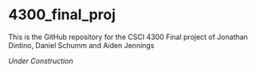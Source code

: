 # 4300_final_proj

This is the GitHub repository for the CSCI 4300 Final project of Jonathan Dintino, Daniel Schumm and Aiden Jennings

*Under Construction*
